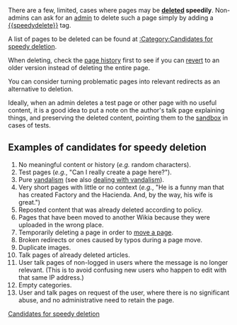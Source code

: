 There are a few, limited, cases where pages may be
**[deleted](Help:Deletion "wikilink") speedily**. Non-admins can ask for
an [admin](Help:User_access_levels "wikilink") to delete such a page
simply by adding a [{{speedydelete}}](Template:Speedydelete "wikilink")
tag.

A list of pages to be deleted can be found at [:Category:Candidates for
speedy deletion](:Category:Candidates_for_speedy_deletion "wikilink").

When deleting, check the [page history](Help:Page_history "wikilink")
first to see if you can [revert](Help:Reverting "wikilink") to an older
version instead of deleting the entire page.

You can consider turning problematic pages into relevant redirects as an
alternative to deletion.

Ideally, when an admin deletes a test page or other page with no useful
content, it is a good idea to put a note on the author's talk page
explaining things, and preserving the deleted content, pointing them to
the [sandbox](Project:Sandbox "wikilink") in cases of tests.

## Examples of candidates for speedy deletion

1.  No meaningful content or history (*e.g.* random characters).
2.  Test pages (*e.g.*, "Can I really create a page here?").
3.  Pure [vandalism](Help:Vandalism "wikilink") (see also [dealing with
    vandalism](Wikipedia:Wikipedia:Dealing_with_vandalism "wikilink")).
4.  Very short pages with little or no context (*e.g.*, "He is a funny
    man that has created Factory and the Hacienda. And, by the way, his
    wife is great.")
5.  Reposted content that was already deleted according to policy.
6.  Pages that have been moved to another Wikia because they were
    uploaded in the wrong place.
7.  Temporarily deleting a page in order to [move a
    page](Help:Moving_pages "wikilink").
8.  Broken redirects or ones caused by typos during a page move.
9.  Duplicate images.
10. Talk pages of already deleted articles.
11. User talk pages of non-logged in users where the message is no
    longer relevant. (This is to avoid confusing new users who happen to
    edit with that same IP address.)
12. Empty categories.
13. User and talk pages on request of the user, where there is no
    significant abuse, and no administrative need to retain the page.

[Candidates for speedy deletion](Category:Community "wikilink")